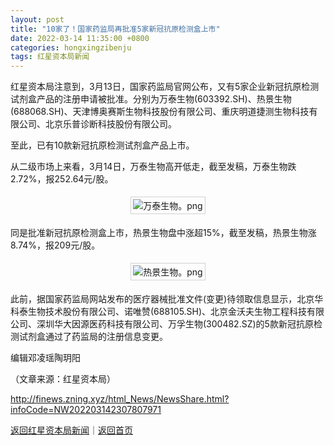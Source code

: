 ```yaml
---
layout: post
title: "10家了！国家药监局再批准5家新冠抗原检测盒上市"
date: 2022-03-14 11:35:00 +0800
categories: hongxingzibenju
tags: 红星资本局新闻
---
```

<p>红星资本局注意到，3月13日，国家药监局官网公布，又有5家企业新冠抗原检测试剂盒产品的注册申请被批准。分别为万泰生物(603392.SH)、热景生物(688068.SH)、天津博奥赛斯生物科技股份有限公司、重庆明道捷测生物科技有限公司、北京乐普诊断科技股份有限公司。</p><p>至此，已有10款新冠抗原检测试剂盒产品上市。</p><p>从二级市场上来看，3月14日，万泰生物高开低走，截至发稿，万泰生物跌2.72%，报252.64元/股。</p><center><img src="https://dfscdn.dfcfw.com/download/D24647029945330640945_w1178h746.jpg" alt="万泰生物。png" title="1647225418339083.png" style="border:#d1d1d1 1px solid;padding:3px;margin:5px 0;" /></center><p>同是批准新冠抗原检测盒上市，热景生物盘中涨超15%，截至发稿，热景生物涨8.74%，报209元/股。</p><center><img src="https://dfscdn.dfcfw.com/download/D24917008216285471152_w1185h761.jpg" alt="热景生物。png" title="1647225652987033.png" style="border:#d1d1d1 1px solid;padding:3px;margin:5px 0;" /></center><p>此前，据国家药监局网站发布的医疗器械批准文件(变更)待领取信息显示，北京华科泰生物技术股份有限公司、诺唯赞(688105.SH)、北京金沃夫生物工程科技有限公司、深圳华大因源医药科技有限公司、万孚生物(300482.SZ)的5款新冠抗原检测试剂盒通过了药监局的注册信息变更。</p><p>编辑邓凌瑶陶玥阳</p><p class="em_media">（文章来源：红星资本局）</p>

<http://finews.zning.xyz/html_News/NewsShare.html?infoCode=NW202203142307807971>

[返回红星资本局新闻](//finews.withounder.com/category/hongxingzibenju.html)｜[返回首页](//finews.withounder.com/)